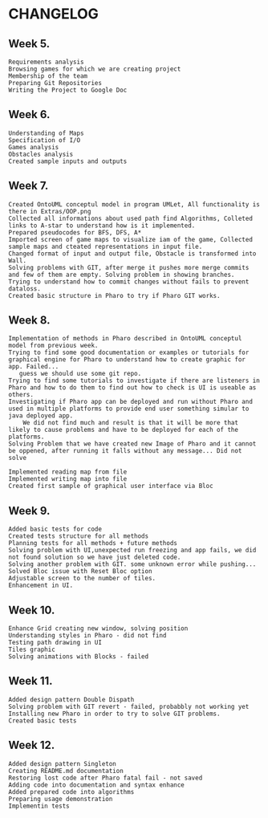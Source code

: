 CHANGELOG
==========

Week 5.
--------
    Requirements analysis
    Browsing games for which we are creating project
    Membership of the team
    Preparing Git Repositories
    Writing the Project to Google Doc
Week 6.
--------
    Understanding of Maps
    Specification of I/O
    Games analysis
    Obstacles analysis
    Created sample inputs and outputs
Week 7.
--------
    Created OntoUML conceptul model in program UMLet, All functionality is there in Extras/OOP.png
    Collected all informations about used path find Algorithms, Colleted links to A-star to understand how is it implemented. 
    Prepared pseudocodes for BFS, DFS, A*
    Imported screen of game maps to visualize iam of the game, Collected sample maps and cteated representations in input file.
    Changed format of input and output file, Obstacle is transformed into Wall.
    Solving problems with GIT, after merge it pushes more merge commits and few of them are empty. Solving problem in showing branches. 
    Trying to understand how to commit changes without fails to prevent dataloss.
    Created basic structure in Pharo to try if Pharo GIT works.
Week 8.
--------
    Implementation of methods in Pharo described in OntoUML conceptul model from previous week.
    Trying to find some good documentation or examples or tutorials for graphical engine for Pharo to understand how to create graphic for app. Failed...
       guess we should use some git repo.
    Trying to find some tutorials to investigate if there are listeners in Pharo and how to do them to find out how to check is UI is useable as others.
    Investigating if Pharo app can be deployed and run without Pharo and used in multiple platforms to provide end user something simular to java deployed app.
        We did not find much and result is that it will be more that likely to cause problems and have to be deployed for each of the platforms. 
    Solving Problem that we have created new Image of Pharo and it cannot be oppened, after running it falls without any message... Did not solve
    
    Implemented reading map from file
    Implemented writing map into file
    Created first sample of graphical user interface via Bloc
Week 9.
--------
    Added basic tests for code
    Created tests structure for all methods
    Planning tests for all methods + future methods
    Solving problem with UI,unexpected run freezing and app fails, we did not found solution so we have just deleted code.
    Solving another problem with GIT. some unknown error while pushing... 
    Solved Bloc issue with Reset Bloc option
    Adjustable screen to the number of tiles.
    Enhancement in UI.
    
Week 10.
--------

    Enhance Grid creating new window, solving position
    Understanding styles in Pharo - did not find
    Testing path drawing in UI
    Tiles graphic
    Solving animations with Blocks - failed
    
    
Week 11.
-------- 

    Added design pattern Double Dispath
    Solving problem with GIT revert - failed, probabbly not working yet
    Installing new Pharo in order to try to solve GIT problems.
    Created basic tests
    
    
Week 12.
--------

    Added design pattern Singleton
    Creating README.md documentation
    Restoring lost code after Pharo fatal fail - not saved
    Adding code into documentation and syntax enhance
    Added prepared code into algorithms
    Preparing usage demonstration
    Implementin tests
    
    
    

    
    
    




    
    
